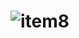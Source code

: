 # ![item8](https://user-images.githubusercontent.com/90290805/209803769-72554d71-f705-481c-a623-06934925f103.jpg)
